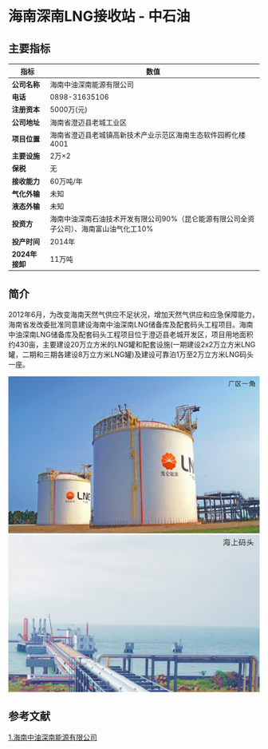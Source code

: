 # 海南深南LNG接收站 - 中石油

## 主要指标
|指标|数值|
|---|--------|
|**公司名称**|海南中油深南能源有限公司|
|**电话**|0898-31635106|
|**注册资本**|5000万(元)|
|**公司地址**|海南省澄迈县老城工业区|
|**项目位置**|海南省澄迈县老城镇高新技术产业示范区海南生态软件园孵化楼4001|
|**主要设施**|2万×2|
|**保税**|无|
|**接收能力**|60万吨/年|
|**气化外输**|未知|
|**液态外输**|未知|
|**投资方**|海南中油深南石油技术开发有限公司90%（昆仑能源有限公司全资子公司）、海南富山油气化工10%|
|**投产时间**|2014年|
|**2024年接卸**|11万吨|

## 简介

2012年6月，为改变海南天然气供应不足状况，增加天然气供应和应急保障能力，海南省发改委批准同意建设海南中油深南LNG储备库及配套码头工程项目。海南中油深南LNG储备库及配套码头工程项目位于澄迈县老城开发区，项目用地面积约430亩，主要建设20万立方米的LNG罐和配套设施(一期建设2x2万立方米LNG罐，二期和三期各建设8万立方米LNG罐)及建设可靠泊1万至2万立方米LNG码头一座。


![深南LNG](./images/rt016_2508291202.png)
![深南LNG](./images/rt016_2508291201.png)

## 参考文献
[1.海南中油深南能源有限公司](http://www.hnfsjt.com.cn/news_show.php?id=639)
